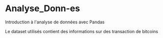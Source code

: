 # Analyse_Donn-es
Introduction à l'analyse de données avec Pandas

Le dataset utilisés contient des informations sur des transaction de bitcoins
